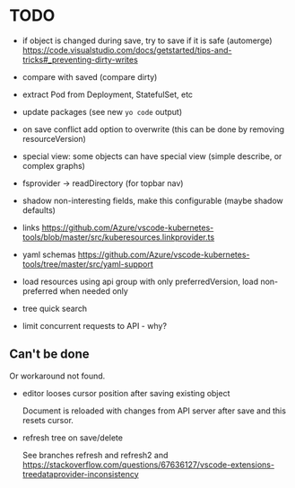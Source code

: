 # TODO

- if object is changed during save, try to save if it is safe (automerge) https://code.visualstudio.com/docs/getstarted/tips-and-tricks#_preventing-dirty-writes
- compare with saved (compare dirty)

- extract Pod from Deployment, StatefulSet, etc
- update packages (see new `yo code` output)
- on save conflict add option to overwrite (this can be done by removing resourceVersion)
- special view: some objects can have special view (simple describe, or complex graphs)

- fsprovider -> readDirectory (for topbar nav)
- shadow non-interesting fields, make this configurable (maybe shadow defaults)
- links https://github.com/Azure/vscode-kubernetes-tools/blob/master/src/kuberesources.linkprovider.ts
- yaml schemas https://github.com/Azure/vscode-kubernetes-tools/tree/master/src/yaml-support

- load resources using api group with only preferredVersion, load non-preferred when needed only
- tree quick search
- limit concurrent requests to API - why?


## Can't be done

Or workaround not found.

- editor looses cursor position after saving existing object

  Document is reloaded with changes from API server after save and this resets cursor.

- refresh tree on save/delete

  See branches refresh and refresh2 and https://stackoverflow.com/questions/67636127/vscode-extensions-treedataprovider-inconsistency
